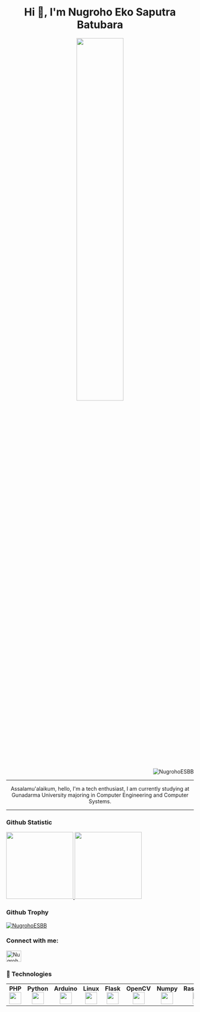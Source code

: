 <h1 align="center">Hi 👋, I'm Nugroho Eko Saputra Batubara</h1>
<p align="center"> <img width="50%" src ="https://readme-typing-svg.herokuapp.com?color=49F7C7&center=true&height=60&lines=Computer+Engineering+and.....;Computer+Systems+Student.....;Networking.....;Web+Developer.....;Microcontroller.;Nice+to+Meet+You+%3A)"(https://git.io/typing-svg)
</p>
<p align="right">
<img src="https://komarev.com/ghpvc/?username=NugrohoESBB&label=Profile%20views&color=182020&style=plastic" alt="NugrohoESBB" /> </p>

<hr>
<p align ="center">
Assalamu'alaikum, hello, I'm a tech enthusiast, I am currently studying at Gunadarma University majoring in Computer Engineering and Computer Systems.
</p>
<hr><h3 align="left">Github Statistic</h3>
<a href="https://github.com/NugrohoESBB">
  <img height="180em" src="https://github-readme-stats-eight-theta.vercel.app/api?username=NugrohoESBB&show_icons=true&theme=algolia&include_all_commits=true&count_private=true"/>
  <img height="180em" src="https://github-readme-stats-eight-theta.vercel.app/api/top-langs/?username=NugrohoESBB&layout=compact&langs_count=8&theme=algolia"/>
</a>
</p>

<h3 align="left">Github Trophy</h3>
<p align="left"> <a href="https://github.com/ryo-ma/github-profile-trophy"><img src="https://github-profile-trophy.vercel.app/?username=NugrohoESBB" alt="NugrohoESBB" /></a> </p>

<h3 align="left">Connect with me:</h3>
<p align="left">
<a href="https://linkedin.com/in/nugroho-eko-saputra-batubara-755945240" target="blank"><img align="center" src="https://raw.githubusercontent.com/rahuldkjain/github-profile-readme-generator/master/src/images/icons/Social/linked-in-alt.svg" alt="NugrohoESBB" height="30" width="40" /></a>
</p>

<h3 align="left">🔧 Technologies</h3>

<table width="320px">
    <tbody>
        <tr valign="top">
            <td width="80px" align="center">
            <span><strong>PHP</strong></span><br>              
            <img height="32px" src="https://cdn.jsdelivr.net/gh/devicons/devicon/icons/php/php-original.svg" />
            </td>
            <td width="80px" align="center">
            <span><strong>Python</strong></span><br>
            <img height="32px" src="https://cdn.jsdelivr.net/gh/devicons/devicon/icons/python/python-original.svg">
            </td>
            <td width="80px" align="center">
            <span><strong>Arduino</strong></span><br>
            <img height="32px" src="https://cdn.jsdelivr.net/gh/devicons/devicon/icons/arduino/arduino-original.svg" />
            </td>
            <td width="80px" align="center">
            <span><strong>Linux</strong></span><br>
            <img height="32px"src="https://cdn.jsdelivr.net/gh/devicons/devicon/icons/linux/linux-original.svg" />
            </td>
            <td width="80px" align="center">
            <span><strong>Flask</strong></span><br>
            <img height="32px" src="https://cdn.jsdelivr.net/gh/devicons/devicon/icons/flask/flask-original.svg">
            </td>
            <td width="80px" align="center">
            <span><strong>OpenCV</strong></span><br>
            <img height="32" src="https://cdn.jsdelivr.net/gh/devicons/devicon/icons/opencv/opencv-original.svg">
            </td>   
            <td width="80px" align="center">
            <span><strong>Numpy</strong></span><br>
            <img height="32" src="https://cdn.jsdelivr.net/gh/devicons/devicon/icons/numpy/numpy-original.svg">
            </td>  
            <td width="80px" align="center">
            <span><strong>Raspberry</strong></span><br>
            <img height="32px"src="https://cdn.jsdelivr.net/gh/devicons/devicon/icons/raspberrypi/raspberrypi-original.svg" >  
            </td>
           <td width="80px" align="center">
            <span><strong>HTML</strong></span><br>         
            <img height="32px" src="https://cdn.jsdelivr.net/gh/devicons/devicon/icons/html5/html5-original.svg" />
            </td>  
            <td width="80px" align="center">
            <span><strong>Boostrap</strong></span><br>
            <img  height="32px" src="https://cdn.jsdelivr.net/gh/devicons/devicon/icons/bootstrap/bootstrap-original.svg" />        
            </td>
      </tr>
    </tbody>
</table>
